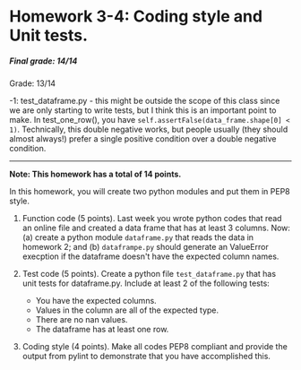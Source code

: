 # Homework 3-4: Coding style and Unit tests.

##### Final grade: 14/14   
   
Grade: 13/14   

-1: test_dataframe.py - this might be outside the scope of this class since we are only starting to write tests, but I think this is an important point to make. In test_one_row(), you have ```self.assertFalse(data_frame.shape[0] < 1)```. Technically, this double negative works, but people usually (they should almost always!) prefer a single positive condition over a double negative condition.  

------


**Note: This homework has a total of 14 points.**

In this homework, you will create two python modules and put them in PEP8 style.

1. Function code (5 points). Last week you wrote python codes that read an online file and created a data frame that has at least 3 columns. Now: (a) create a python module ``dataframe.py`` that reads the data in homework 2;  and (b) ``dataframpe.py`` should generate an ValueError execption if the dataframe doesn't have the expected column names.

1. Test code (5 points). Create a python file ``test_dataframe.py`` that has unit tests for dataframe.py. Include at least 2 of the following tests:

   - You have the expected columns.
   - Values in the column are all of the expected type.
   - There are no nan values.
   - The dataframe has at least one row.
   
1. Coding style (4 points). Make all codes PEP8 compliant and provide the output from pylint to demonstrate that you have accomplished this.
